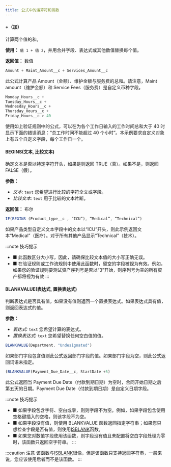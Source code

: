 ```yaml
---
title: 公式中的运算符和函数
---
```



#### +（加）
计算两个值的和。

**使用：** `值 1 + 值 2`，并用合并字段、表达式或其他数值替换每个值。

**返回值：** 数值


```js
Amount + Maint_Amount__c + Services_Amount__c
```
此公式计算产品 Amount（金额）、维护金额与服务费的总和。请注意，Maint amount（维护金额）和 Service Fees（服务费）是自定义币种字段。

```js
Monday_Hours__c + 
Tuesday_Hours__c + 
Wednesday_Hours__c + 
Thursday_Hours__c + 
Friday_Hours__c > 40
```
使用如上验证规则中的公式，可以在为各个工作日输入的工作时间总和大于 40 时显示下面的错误消息：“总工作时间不能超过 40 个小时”。本示例要求自定义对象上有五个自定义字段，每个工作日一个。


#### BEGINS(文本, 比较文本)
确定文本是否以特定字符开头，如果是则返回 TRUE（真）。如果不是，则返回 FALSE（假）。

**参数：** 
- *文本:* `text`
您希望进行比较的字符全文或字段。
- *比较文本:* `text`
用于比较的文本片断。

**返回值：** 布尔

```js
IF(BEGINS (Product_type__c , “ICU”), “Medical”, “Technical”)
```
如果产品类型自定义文本字段中的文本以“ICU”开头，则此示例返回文本“Medical”（医疗）。对于所有其他产品显示“Technical”（技术）。

:::note 技巧提示
- ■ 此函数区分大小写，因此，请确保比较文本值的大小写正确无误。
- ■ 在验证规则或工作流规则中使用此函数时，留空的字段被视为有效。例如，如果您的验证规则要测试资产序列号是否以“3”开始，则序列号为空的所有资产都将视为有效
:::

#### BLANKVALUE(表达式, 置换表达式)
判断表达式是否具有值，如果没有值则返回一个置换表达式。如果表达式具有值，则返回表达式的值。

**参数：** 
- *表达式:* `text`
您希望计算的表达式。
- *置换表达式:* `text`
您希望替换任何空白值的值。

```js
BLANKVALUE(Department, "Undesignated")
```
如果部门字段包含值则此公式返回部门字段的值。如果部门字段为空，则此公式返回词语未指定。

```js
(BLANKVALUE(Payment_Due_Date__c, StartDate +5)
```
此公式返回当 Payment Due Date（付款到期日期）为空时，合同开始日期之后第五天的日期。Payment Due Date（付款到期日期）是自定义日期字段。

:::note 技巧提示
- ■ 如果字段包含字符、空白或零，则则字段不为空。例如，如果字段包含使用空格键插入的空格，则该字段不为空。
- ■ 如果字段没有值，则使用 BLANKVALUE 函数返回指定字符串；如果您只想检查字段是否有值，则使用[ISBLANK](url)函数。
- ■ 如果您对数值字段使用该函数，则字段没有值且未配置将空白字段处理为零时，该函数只返回空字符串。
:::

:::caution 注意
该函数与[ISBLANK](url)很像，但是该函数只支持返回字符串，一般来说，您应该使用后者而不是该函数。
:::
